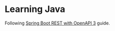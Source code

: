 # Learning Java
Following [Spring Boot REST with OpenAPI 3](https://dev.to/alfonzjanfrithz/spring-boot-rest-with-openapi-3-59jm) guide.
